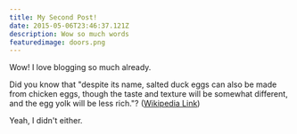 ```yaml
---
title: My Second Post!
date: 2015-05-06T23:46:37.121Z
description: Wow so much words
featuredimage: doors.png
---
```


Wow! I love blogging so much already.

Did you know that "despite its name, salted duck eggs can also be made from
chicken eggs, though the taste and texture will be somewhat different, and the
egg yolk will be less rich."?
([Wikipedia Link](https://en.wikipedia.org/wiki/Salted_duck_egg))

Yeah, I didn't either.
